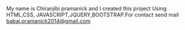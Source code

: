 My name is Chiranjibi pramanick and I created this project Using HTML,CSS, JAVASCRIPT,JQUERY,BOOTSTRAP.For contact send mail babai.pramanick2014@gmail.com
